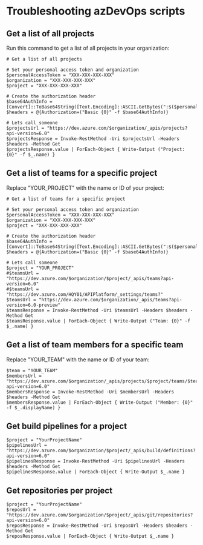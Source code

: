 # Troubleshooting azDevOps scripts

## Get a list of all projects
Run this command to get a list of all projects in your organization:

```
# Get a list of all projects

# Set your personal access token and organization
$personalAccessToken = "XXX-XXX-XXX-XXX"
$organization = "XXX-XXX-XXX-XXX"
$project = "XXX-XXX-XXX-XXX"

# Create the authorization header
$base64AuthInfo = [Convert]::ToBase64String([Text.Encoding]::ASCII.GetBytes(":$($personalAccessToken)"))
$headers = @{Authorization=("Basic {0}" -f $base64AuthInfo)}

# Lets call someone
$projectsUrl = "https://dev.azure.com/$organization/_apis/projects?api-version=6.0"
$projectsResponse = Invoke-RestMethod -Uri $projectsUrl -Headers $headers -Method Get
$projectsResponse.value | ForEach-Object { Write-Output ("Project: {0}" -f $_.name) }
```

## Get a list of teams for a specific project
Replace "YOUR_PROJECT" with the name or ID of your project:

```
# Get a list of teams for a specific project

# Set your personal access token and organization
$personalAccessToken = "XXX-XXX-XXX-XXX"
$organization = "XXX-XXX-XXX-XXX"
$project = "XXX-XXX-XXX-XXX"

# Create the authorization header
$base64AuthInfo = [Convert]::ToBase64String([Text.Encoding]::ASCII.GetBytes(":$($personalAccessToken)"))
$headers = @{Authorization=("Basic {0}" -f $base64AuthInfo)}

# Lets call someone
$project = "YOUR_PROJECT"
#$teamsUrl = "https://dev.azure.com/$organization/$project/_apis/teams?api-version=6.0"
#$teamsUrl = "https://dev.azure.com/HQY01/APIPlatform/_settings/teams?"
$teamsUrl = "https://dev.azure.com/$organization/_apis/teams?api-version=6.0-preview"
$teamsResponse = Invoke-RestMethod -Uri $teamsUrl -Headers $headers -Method Get
$teamsResponse.value | ForEach-Object { Write-Output ("Team: {0}" -f $_.name) }
```

## Get a list of team members for a specific team
Replace "YOUR_TEAM" with the name or ID of your team:

```
$team = "YOUR_TEAM"
$membersUrl = "https://dev.azure.com/$organization/_apis/projects/$project/teams/$team/members?api-version=6.0"
$membersResponse = Invoke-RestMethod -Uri $membersUrl -Headers $headers -Method Get
$membersResponse.value | ForEach-Object { Write-Output ("Member: {0}" -f $_.displayName) }
```

## Get build pipelines for a project

```
$project = "YourProjectName"
$pipelinesUrl = "https://dev.azure.com/$organization/$project/_apis/build/definitions?api-version=6.0"
$pipelinesResponse = Invoke-RestMethod -Uri $pipelinesUrl -Headers $headers -Method Get
$pipelinesResponse.value | ForEach-Object { Write-Output $_.name }
```

## Get repositories per project

```
$project = "YourProjectName"
$reposUrl = "https://dev.azure.com/$organization/$project/_apis/git/repositories?api-version=6.0"
$reposResponse = Invoke-RestMethod -Uri $reposUrl -Headers $headers -Method Get
$reposResponse.value | ForEach-Object { Write-Output $_.name }
```

